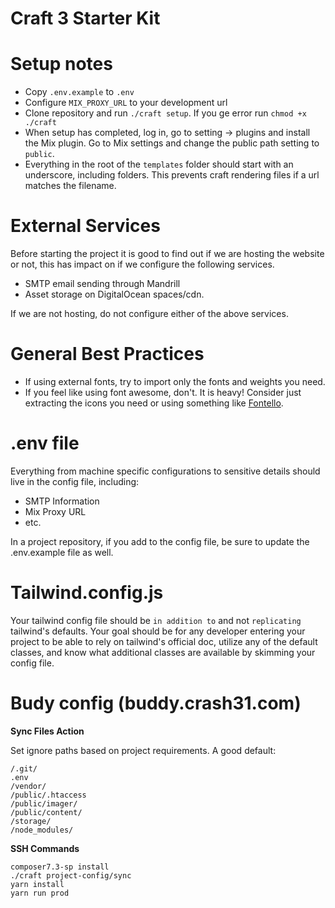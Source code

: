 # Craft 3 Starter Kit

# Setup notes
- Copy `.env.example` to `.env`
- Configure `MIX_PROXY_URL` to your development url
- Clone repository and run `./craft setup`. If you ge error run `chmod +x ./craft`
- When setup has completed, log in, go to setting -> plugins and install the Mix plugin. Go to Mix settings and change the public path setting to `public`. 
- Everything in the root of the `templates` folder should start with an underscore, including folders. This prevents craft rendering files if a url matches the filename. 

# External Services
Before starting the project it is good to find out if we are hosting the website or not, this has impact on if we configure the following services. 
- SMTP email sending through Mandrill
- Asset storage on DigitalOcean spaces/cdn. 

If we are not hosting, do not configure either of the above services.

# General Best Practices
- If using external fonts, try to import only the fonts and weights you need. 
- If you feel like using font awesome, don't. It is heavy! Consider just extracting the icons you need or using something like [Fontello](https://github.com/fontello/fontello).

# .env file
Everything from machine specific configurations to sensitive details should live in the config file, including:
- SMTP Information
- Mix Proxy URL
- etc.

In a project repository, if you add to the config file, be sure to update the .env.example file as well. 

# Tailwind.config.js
Your tailwind config file should be `in addition to` and not `replicating` tailwind's defaults. Your goal should be for any developer entering your project to be able to rely on tailwind's official doc, utilize any of the default classes, and know what additional classes are available by skimming your config file. 

# Budy config (buddy.crash31.com)
**Sync Files Action**

Set ignore paths based on project requirements. A good default:
```
/.git/
.env
/vendor/
/public/.htaccess
/public/imager/
/public/content/
/storage/
/node_modules/
```
**SSH Commands**
```
composer7.3-sp install
./craft project-config/sync
yarn install
yarn run prod
```
